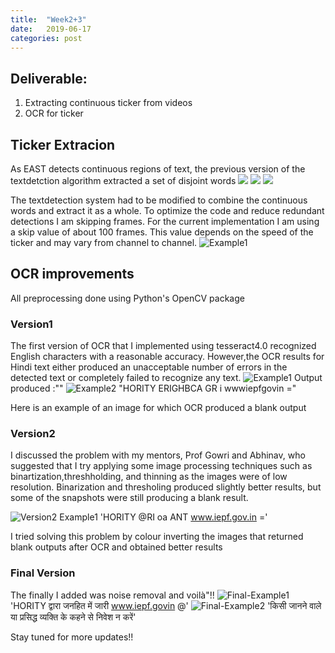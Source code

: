 ```yaml
---
title:  "Week2+3"
date:   2019-06-17 
categories: post
---
```


## Deliverable:
1. Extracting continuous ticker from videos
2. OCR for ticker 

## Ticker Extracion
As EAST detects continuous regions of text, the previous version of the textdetction algorithm extracted a set of disjoint words
![](/blog/assets/article_images/1.jpg) ![](/blog/assets/article_images/2.jpg) ![](/blog/assets/article_images/3.jpg)


The textdetection system had to be modified to combine the continuous words and extract it as a whole. 
To optimize the code and reduce redundant detections I am skipping frames. For the current implementation I am using a skip value of about 100 frames. This value depends on the speed of the ticker and may vary from channel to channel.
![Example1](/blog/assets/article_images/tick-220.jpg)
## OCR improvements

All preprocessing done using Python's OpenCV package
### Version1
The first version of OCR that I implemented using tesseract4.0 recognized English characters with a reasonable accuracy. However,the OCR results for Hindi text either produced an unacceptable number of errors in the detected text or completely failed to recognize any text.
![Example1](/blog/assets/article_images/tick-220.jpg)
Output produced :""
![Example2](/blog/assets/article_images/tick-440.jpg)
"HORITY ERIGHBCA GR i wwwiepfgovin ="

Here is an example of an image for which OCR produced a blank output

### Version2
I discussed the problem with my mentors, Prof Gowri and Abhinav, who suggested that I try applying some image processing techniques such as binartization,threshholding, and thinning as the images were of low resolution.
Binarization and thresholing produced slightly better results, but some of the snapshots were still producing a blank result. 

![Version2 Example1](/blog/assets/article_images/tick-220.jpg)
'HORITY @RI oa ANT www.iepf.gov.in ='

I tried solving this problem by colour inverting the images that returned blank outputs after OCR and obtained better results

### Final Version
The finally I added was noise removal and voilà"!!
![Final-Example1](/blog/assets/article_images/tick-220.jpg)
'HORITY द्वारा जनहित में जारी www.iepf.govin @'
![Final-Example2](/blog/assets/article_images/tick-440.jpg)
'किसी जानने वाले या प्रसिद्ध व्यक्ति के कहने से निवेश न करें'

Stay tuned for more updates!!